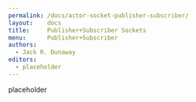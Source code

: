 ```yaml
---
permalink: /docs/actor-socket-publisher-subscriber/
layout:    docs
title:     Publisher+Subscriber Sockets
menu:      Publisher+Subscriber
authors:
  - Jack R. Dunaway
editors:
  - placeholder
---
```


placeholder

